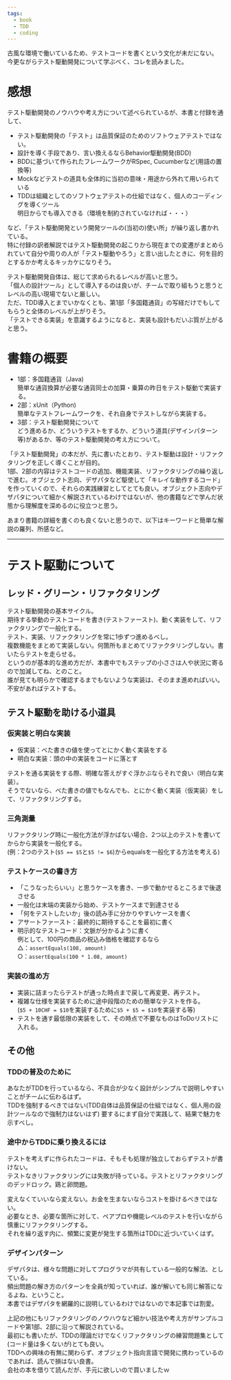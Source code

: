 ```yaml
---
tags:
  - book
  - TDD
  - coding
---
```


古風な環境で働いているため、テストコードを書くという文化が未だにない。  
今更ながらテスト駆動開発について学ぶべく、コレを読みました。

# 感想
テスト駆動開発のノウハウや考え方について述べられているが、本書と付録を通して、
- テスト駆動開発の「テスト」は品質保証のためのソフトウェアテストではない。
- 設計を導く手段であり、言い換えるならBehavior駆動開発(BDD)
- BDDに基づいて作られたフレームワークがRSpec, Cucumberなど(用語の置換等)
- Mockなどテストの道具も全体的に当初の意味・用途から外れて用いられている
- TDDは組織としてのソフトウェアテストの仕組ではなく、個人のコーディングを導くツール  
  明日からでも導入できる（環境を制約されていなければ・・・）

など、「テスト駆動開発という開発ツールの(当初の)使い所」が繰り返し書かれている。  
特に付録の訳者解説ではテスト駆動開発の起こりから現在までの変遷がまとめられていて自分や周りの人が「テスト駆動やろう」と言い出したときに、何を目的とするかか考えるキッカケになりそう。

テスト駆動開発自体は、総じて求められるレベルが高いと思う。  
「個人の設計ツール」として導入するのは良いが、チームで取り組もうと思うとレベルの高い現場でないと厳しい。  
ただ、TDD導入とまでいかなくとも、第1部「多国籍通貨」の写経だけでもしてもらうと全体のレベルが上がりそう。  
「テストできる実装」を意識するようになると、実装も設計もだいぶ質が上がると思う。

# 書籍の概要
- 1部：多国籍通貨（Java)  
簡単な通貨換算が必要な通貨同士の加算・乗算の昨日をテスト駆動で実装する。
- 2部：xUnit（Python)  
簡単なテストフレームワークを、それ自身でテストしながら実装する。  
- 3部：テスト駆動開発について  
どう進めるか、どういうテストをするか、どういう道具(デザインパターン等)があるか、等のテスト駆動開発の考え方について。

「テスト駆動開発」の本だが、先に書いたとおり、テスト駆動は設計・リファクタリングを正しく導くことが目的。  
1部、2部の内容はテストコードの追加、機能実装、リファクタリングの繰り返しで進む。オブジェクト志向、デザパタなど駆使して「キレイな動作するコード」を作っていくので、それらの実践練習としてとても良い。オブジェクト志向やデザパタについて細かく解説されているわけではないが、他の書籍などで学んだ状態から理解度を深めるのに役立つと思う。

あまり書籍の詳細を書くのも良くないと思うので、以下はキーワードと簡単な解説の羅列、所感など。

---
# テスト駆動について
## レッド・グリーン・リファクタリング
テスト駆動開発の基本サイクル。  
期待する挙動のテストコードを書き(テストファースト)、動く実装をして、リファクタリングで一般化する。  
テスト、実装、リファクタリングを常に1歩ずつ進めるべし。  
複数機能をまとめて実装しない。何箇所もまとめてリファクタリングしない。書いたらテストを走らせる。  
というのが基本的な進め方だが、本書中でもステップの小ささは人や状況に寄るので加減してね、とのこと。  
誰が見ても明らかで確認するまでもないような実装は、そのまま進めればいい。不安があればテストする。


## テスト駆動を助ける小道具
### 仮実装と明白な実装
- 仮実装：べた書きの値を使ってとにかく動く実装をする
- 明白な実装：頭の中の実装をコードに落とす

テストを通る実装をする際、明確な答えがすぐ浮かぶならそれで良い（明白な実装）。  
そうでないなら、べた書きの値でもなんでも、とにかく動く実装（仮実装）をして、リファクタリングする。

### 三角測量
リファクタリング時に一般化方法が浮かばない場合、2つ以上のテストを書いてからから実装を一般化する。  
(例：2つのテスト(`$5 == $5`と`$5 != $6`)からequalsを一般化する方法を考える)  

### テストケースの書き方
- 「こうなったらいい」と思うケースを書き、一歩で動かせるところまで後退させる
- 一般化は末端の実装から始め、テストケースまで到達させる
- 「何をテストしたいか」後の読み手に分かりやすいケースを書く
- アサートファースト：最終的に期待することを最初に書く
- 明示的なテストコード：文脈が分かるように書く  
  例として、100円の商品の税込み価格を確認するなら  
  △：`assertEquals(108, amount)`  
  ○：`assertEquals(100 * 1.08, amount)`

### 実装の進め方
- 実装に詰まったらテストが通った時点まで戻して再変更、再テスト。  
- 複雑な仕様を実装するために途中段階のための簡単なテストを作る。  
(`$5 + 10CHF = $10`を実装するために`$5 + $5 = $10`を実装する等)
- テストを通す最低限の実装をして、その時点で不要なものはToDoリストに入れる。

## その他
### TDDの普及のために
あなたがTDDを行っているなら、不具合が少なく設計がシンプルで説明しやすいことがチームに伝わるはず。  
TDDを強制するべきではない(TDD自体は品質保証の仕組ではなく、個人用の設計ツールなので強制力はないはず)
要するにまず自分で実践して、結果で魅力を示すべし。  

### 途中からTDDに乗り換えるには
テストを考えずに作られたコードは、そもそも処理が独立しておらずテストが書けない。  
テストなきリファクタリングには失敗が待っている。テストとリファクタリングのデッドロック。鶏と卵問題。  

変えなくていいなら変えない。お金を生まないならコストを掛けるべきではない。  
必要なとき、必要な箇所に対して、ペアプロや機能レベルのテストを行いながら慎重にリファクタリングする。  
それを繰り返す内に、頻繁に変更が発生する箇所はTDDに近づいていくはず。

### デザインパターン
デザパタは、様々な問題に対してプログラマが共有している一般的な解法、としている。  
頻出問題の解き方のパターンを全員が知っていれば、誰が解いても同じ解答になるよね、ということ。  
本書ではデザパタを網羅的に説明しているわけではないので本記事では割愛。  

上記の他にもリファクタリングのノウハウなど細かい技法や考え方がサンプルコードや第1部、2部に沿って解説されている。  
最初にも書いたが、TDDの理論だけでなくリファクタリングの練習問題集として(コード量は多くないが)とても良い。  
TDDへの興味の有無に関わらず、オブジェクト指向言語で開発に携わっているのであれば、読んで損はない良書。  
会社の本を借りて読んだが、手元に欲しいので買いましたｗ